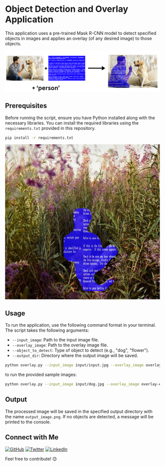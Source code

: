 # Object Detection and Overlay Application

This application uses a pre-trained Mask R-CNN model to detect specified objects in images and applies an overlay (of any desired image) to those objects.

![original image](assets\diagram.png)

## Prerequisites

Before running the script, ensure you have Python installed along with the necessary libraries. You can install the required libraries using the `requirements.txt` provided in this repository.

```bash
pip install -r requirements.txt
```
![original image](assets\with_overlay.png)

## Usage

To run the application, use the following command format in your terminal. The script takes the following arguments:

- `--input_image`: Path to the input image file.
- `--overlay_image`: Path to the overlay image file.
- `--object_to_detect`: Type of object to detect (e.g., "dog", "flower").
- `--output_dir`: Directory where the output image will be saved.


```bash
python overlay.py --input_image input/input.jpg --overlay_image overlay-effects/effect.jpg --object_to_detect person --output_dir output
```

to run the provided sample images:

```bash
python overlay.py --input_image input/dog.jpg --overlay_image overlay-effects/bsod.png --object_to_detect person --output_dir output
```


## Output

The processed image will be saved in the specified output directory with the name `output_image.png`. If no objects are detected, a message will be printed to the console.

## Connect with Me

[![GitHub](https://img.shields.io/badge/-GitHub-181717?style=for-the-badge&logo=github)](https://github.com/DorsaRoh)
[![Twitter](https://img.shields.io/badge/-Twitter-1DA1F2?style=for-the-badge&logo=twitter)](https://twitter.com/Dorsa_Rohani)
[![LinkedIn](https://img.shields.io/badge/-LinkedIn-0077B5?style=for-the-badge&logo=linkedin)](https://www.linkedin.com/in/dorsarohani/)

Feel free to contribute! 😊
